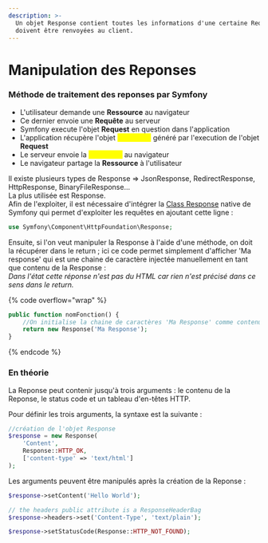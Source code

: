 ```yaml
---
description: >-
  Un objet Response contient toutes les informations d'une certaine Request qui
  doivent être renvoyées au client.
---
```


# Manipulation des Reponses

### Méthode de traitement des reponses par Symfony

* L'utilisateur demande une **Ressource** au navigateur
* Ce dernier envoie une **Requête** au serveur
* Symfony execute l'objet **Request** en question dans l'application
* L'application récupère l'objet <mark style="color:yellow;">**Response**</mark> généré par l'execution de l'objet **Request**
* Le serveur envoie la <mark style="color:yellow;">**Response**</mark> au navigateur
* Le navigateur partage la **Ressource** à l'utilisateur

Il existe plusieurs types de Response => JsonResponse, RedirectResponse, HttpResponse, BinaryFileResponse...\
La plus utilisée est Response.\
Afin de l'exploiter, il est nécessaire d'intégrer la [Class Response](https://github.com/symfony/symfony/blob/6.1/src/Symfony/Component/HttpFoundation/Response.php) native de Symfony qui permet d'exploiter les requêtes en ajoutant cette ligne :&#x20;

```php
use Symfony\Component\HttpFoundation\Response;
```

Ensuite, si l'on veut manipuler la Response à l'aide d'une méthode, on doit la récupérer dans le return ; ici ce code permet simplement d'afficher 'Ma response' qui est une chaine de caractère injectée manuellement en tant que contenu de la Response : \
_Dans l'état cette réponse n'est pas du HTML car rien n'est précisé dans ce sens dans le return._&#x20;

{% code overflow="wrap" %}
```php
public function nomFonction() {
    //On initialise la chaine de caractères 'Ma Response' comme contenu de l'objet Response
    return new Response('Ma Response');
}
```
{% endcode %}



### En théorie

La Reponse peut contenir jusqu'à trois arguments : le contenu de la Reponse, le status code et un tableau d'en-têtes HTTP.

Pour définir les trois arguments, la syntaxe est la suivante :

```php
//création de l'objet Response
$response = new Response(
    'Content',
    Response::HTTP_OK,
    ['content-type' => 'text/html']
);
```

Les arguments peuvent être manipulés après la création de la Reponse :&#x20;

```php
$response->setContent('Hello World');

// the headers public attribute is a ResponseHeaderBag
$response->headers->set('Content-Type', 'text/plain');

$response->setStatusCode(Response::HTTP_NOT_FOUND);
```

